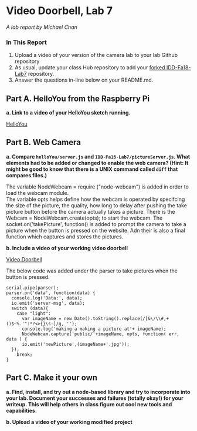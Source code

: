 # Video Doorbell, Lab 7

*A lab report by Michael Chan*

### In This Report

1. Upload a video of your version of the camera lab to your lab Github repository
1. As usual, update your class Hub repository to add your [forked IDD-Fa18-Lab7](/FAR-Lab/IDD-Fa18-Lab7) repository.
1. Answer the questions in-line below on your README.md.

## Part A. HelloYou from the Raspberry Pi

**a. Link to a video of your HelloYou sketch running.**

[HelloYou](https://youtu.be/XgwcEyXctdU)

## Part B. Web Camera

**a. Compare `helloYou/server.js` and `IDD-Fa18-Lab7/pictureServer.js`. What elements had to be added or changed to enable the web camera? (Hint: It might be good to know that there is a UNIX command called `diff` that compares files.)**

The variable NodeWebcam = require ("node-webcam") is added in order to load the webcam module.  
The variable opts helps define how the webcam is operated by specifcing the size of the picture, the quality, how long to delay after pushing the take picture button before the camera actually takes a picture. 
There is the Webcam = NodeWebcam.create(opts); to start the webcam.
The socket.on('takePicture', function() is added to prompt the camera to take a picture when the button is pressed on the website.  Adn their is also a final function which captures and stores the pictures.  

**b. Include a video of your working video doorbell**

[Video Doorbell](https://youtu.be/Fq2nImVmxTQ)

The below code was added under the parser to take pictures when the button is pressed.
```
serial.pipe(parser);
parser.on('data', function(data) {
  console.log('Data:', data);
  io.emit('server-msg', data);
  switch (data){
    case "light":
      var imageName = new Date().toString().replace(/[&\/\\#,+()$~%.'":*?<>{}\s-]/g, '');
      console.log('making a making a picture at'+ imageName);
      NodeWebcam.capture('public/'+imageName, opts, function( err, data ) {
      io.emit('newPicture',(imageName+'.jpg'));
  });
    break;
}
```

## Part C. Make it your own

**a. Find, install, and try out a node-based library and try to incorporate into your lab. Document your successes and failures (totally okay!) for your writeup. This will help others in class figure out cool new tools and capabilities.**

**b. Upload a video of your working modified project**

